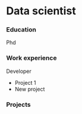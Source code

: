 # Data scientist

### Education
  Phd
### Work experience 
  Developer
  - Project 1
  - New project

### Projects
